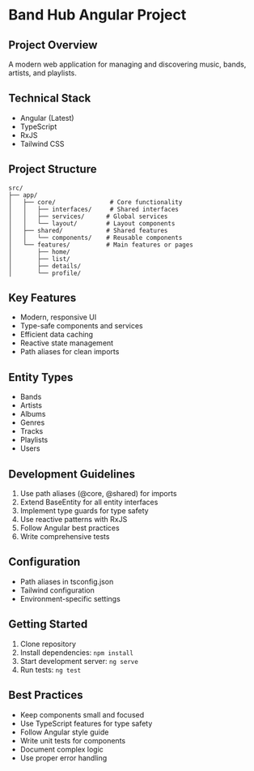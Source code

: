 # Band Hub Angular Project

## Project Overview
A modern web application for managing and discovering music, bands, artists, and playlists.

## Technical Stack
- Angular (Latest)
- TypeScript
- RxJS
- Tailwind CSS

## Project Structure
```
src/
├── app/
│   ├── core/               # Core functionality
│   │   ├── interfaces/     # Shared interfaces
│   │   ├── services/      # Global services
│   │   └── layout/        # Layout components
│   ├── shared/            # Shared features
│   │   └── components/    # Reusable components
│   └── features/          # Main features or pages
│       ├── home/
│       ├── list/
│       ├── details/
│       └── profile/
```

## Key Features
- Modern, responsive UI
- Type-safe components and services
- Efficient data caching
- Reactive state management
- Path aliases for clean imports

## Entity Types
- Bands
- Artists
- Albums
- Genres
- Tracks
- Playlists
- Users

## Development Guidelines
1. Use path aliases (@core, @shared) for imports
2. Extend BaseEntity for all entity interfaces
3. Implement type guards for type safety
4. Use reactive patterns with RxJS
5. Follow Angular best practices
6. Write comprehensive tests

## Configuration
- Path aliases in tsconfig.json
- Tailwind configuration
- Environment-specific settings

## Getting Started
1. Clone repository
2. Install dependencies: `npm install`
3. Start development server: `ng serve`
4. Run tests: `ng test`

## Best Practices
- Keep components small and focused
- Use TypeScript features for type safety
- Follow Angular style guide
- Write unit tests for components
- Document complex logic
- Use proper error handling
